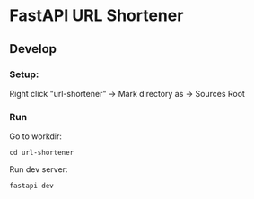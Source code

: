 # FastAPI URL Shortener

## Develop

### Setup:

Right click "url-shortener" -> Mark directory as -> Sources Root

### Run

Go to workdir:
```shell
cd url-shortener
```

Run dev server:
```shell
fastapi dev
```